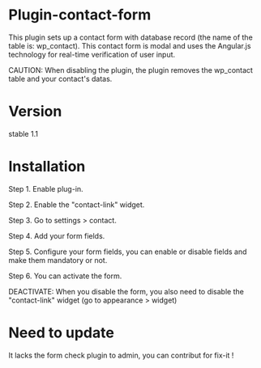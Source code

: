 # Plugin-contact-form
This plugin sets up a contact form with database record (the name of the table is: wp_contact). This contact form is modal and uses the Angular.js technology for real-time verification of user input.

CAUTION: When disabling the plugin, the plugin removes the wp_contact table and your contact's datas.

# Version
stable 1.1

# Installation
Step 1. Enable plug-in.

Step 2. Enable the "contact-link" widget.

Step 3. Go to settings > contact.

Step 4. Add your form fields.

Step 5. Configure your form fields, you can enable or disable fields and make them mandatory or not.

Step 6. You can activate the form.

DEACTIVATE: When you disable the form, you also need to disable the "contact-link" widget (go to appearance > widget)

# Need to update
It lacks the form check plugin to admin, you can contribut for fix-it !
